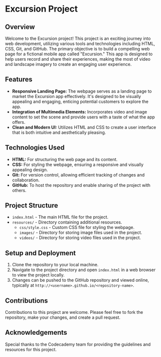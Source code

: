 # Excursion Project

## Overview

Welcome to the Excursion project! This project is an exciting journey into web development, utilizing various tools and technologies including HTML, CSS, Git, and GitHub. The primary objective is to build a compelling web page for a fictional mobile app called "Excursion." This app is designed to help users record and share their experiences, making the most of video and landscape imagery to create an engaging user experience.

## Features

- **Responsive Landing Page:** The webpage serves as a landing page to market the Excursion app effectively. It's designed to be visually appealing and engaging, enticing potential customers to explore the app.
- **Integration of Multimedia Elements:** Incorporates video and image content to set the scene and provide users with a taste of what the app offers.
- **Clean and Modern UI:** Utilizes HTML and CSS to create a user interface that is both intuitive and aesthetically pleasing.

## Technologies Used

- **HTML:** For structuring the web page and its content.
- **CSS:** For styling the webpage, ensuring a responsive and visually appealing design.
- **Git:** For version control, allowing efficient tracking of changes and collaboration.
- **GitHub:** To host the repository and enable sharing of the project with others.

## Project Structure

- `index.html` - The main HTML file for the project.
- `resources/` - Directory containing additional resources.
  - `css/style.css` - Custom CSS file for styling the webpage.
  - `images/` - Directory for storing image files used in the project.
  - `videos/` - Directory for storing video files used in the project.

## Setup and Deployment

1. Clone the repository to your local machine.
2. Navigate to the project directory and open `index.html` in a web browser to view the project locally.
3. Changes can be pushed to the GitHub repository and viewed online, typically at `http://<username>.github.io/<repository-name>`.

## Contributions

Contributions to this project are welcome. Please feel free to fork the repository, make your changes, and create a pull request.

## Acknowledgements

Special thanks to the Codecademy team for providing the guidelines and resources for this project.
